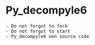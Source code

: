 # Py_decompyle6
```
- Do not forgot to fork
- Do not forgot to start
- Py_decompyle6 oen source code
```
